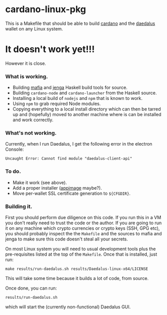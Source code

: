 # cardano-linux-pkg

This is a Makefile that should be able to build [cardano] and the [daedalus]
wallet on any Linux system.

# It doesn't work yet!!!

However it is close.

### What is working.

* Building [mafia] and [jenga] Haskell build tools for source.
* Building `cardano-node` and `cardano-launcher` from the Haskell source.
* Installing a local build of `nodejs` and `npm` that is known to work.
* Using `npm` to grab required Node modules.
* Copying everything to a local install directory which can then be tarred up
  and (hopefully) moved to another machine where is can be installed and work
  correctly.

### What's not working.

Currently, when I run Daedalus, I get the following error in the electron Console:
```
Uncaught Error: Cannot find module "daedalus-client-api"
```

### To do.

* Make it work (see above).
* Add a proper installer ([appimage] maybe?).
* Move per-wallet SSL certificate generation to `${CFGDIR}`.

### Building it.

First you should perform due diligence on this code. If you run this in a VM
you don't really need to trust the code or the author. If you are going to run
it on any machine which crypto currencies or crypto keys (SSH, GPG etc), you
should probably inspect the the `Makefile` and the sources to mafia and jenga
to make sure this code doesn't steal all your secrets.

On most Linux system you will need to usual development tools plus the pre-requisites
listed at the top of the `Makefile`. Once that is installed, just run:
```
make results/run-daedalus.sh results/Daedalus-linux-x64/LICENSE
```
This will take some time because it builds a lot of code, from source.

Once done, you can run:
```
results/run-daedalus.sh
```
which will start the (currently non-functional) Daedalus GUI.



[appimage]: https://appimage.org/
[cardano]: https://github.com/input-output-hk/cardano-sl
[daedalus]: https://github.com/input-output-hk/daedalus
[jenga]: https://github.com/erikd/jenga
[mafia]: https://github.com/haskell-mafia/mafia
